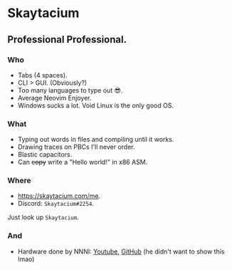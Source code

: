 # Skaytacium

## Professional Professional.

### Who

- Tabs (4 spaces).
- CLI > GUI. (Obviously?)
- Too many languages to type out :sunglasses:.
- Average Neovim Enjoyer.
- Windows sucks a lot. Void Linux is the only good OS.

### What

- Typing out words in files and compiling until it works.
- Drawing traces on PBCs I'll never order.
- Blastic capacitors.
- Can ~~copy~~ write a "Hello world!" in x86 ASM.

### Where

- https://skaytacium.com/me.
- Discord: `Skaytacium#2254`.

Just look up `Skaytacium`.

### And

- Hardware done by NNNI: [Youtube](https://www.youtube.com/NNNILabs), [GitHub](https://github.com/NNNIIndia) (he didn't want to show this lmao)
